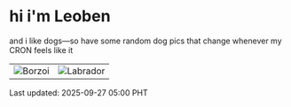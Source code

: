 # hi i'm Leoben

and i like dogs—so have some random dog pics that change whenever my CRON feels like it

|  |  |
|--------|----------|
| ![Borzoi](https://random-dog-vercel.vercel.app/api/random-borzoi?v=1758920424) | ![Labrador](https://random-dog-vercel.vercel.app/api/random-labrador?v=1758920424) |

Last updated: 2025-09-27 05:00 PHT
